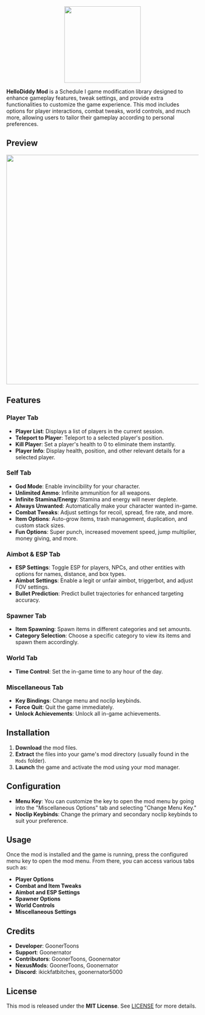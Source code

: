 <div align="center">
  <img src="https://github.com/user-attachments/assets/c7c1a139-2631-4f65-91b9-cead3f6dd4b3" alt="" height="200">
</div>

**HelloDiddy Mod** is a Schedule I game modification library designed to enhance gameplay features, tweak settings, and provide extra functionalities to customize the game experience. This mod includes options for player interactions, combat tweaks, world controls, and much more, allowing users to tailor their gameplay according to personal preferences.

## Preview

<div align="center">
  <img src="https://github.com/user-attachments/assets/2c524f4a-ee4c-402d-a3c9-b70a7961cde9" alt="" height="600">
</div>

## Features

### Player Tab
- **Player List**: Displays a list of players in the current session.
- **Teleport to Player**: Teleport to a selected player's position.
- **Kill Player**: Set a player's health to 0 to eliminate them instantly.
- **Player Info**: Display health, position, and other relevant details for a selected player.

### Self Tab
- **God Mode**: Enable invincibility for your character.
- **Unlimited Ammo**: Infinite ammunition for all weapons.
- **Infinite Stamina/Energy**: Stamina and energy will never deplete.
- **Always Unwanted**: Automatically make your character wanted in-game.
- **Combat Tweaks**: Adjust settings for recoil, spread, fire rate, and more.
- **Item Options**: Auto-grow items, trash management, duplication, and custom stack sizes.
- **Fun Options**: Super punch, increased movement speed, jump multiplier, money giving, and more.

### Aimbot & ESP Tab
- **ESP Settings**: Toggle ESP for players, NPCs, and other entities with options for names, distance, and box types.
- **Aimbot Settings**: Enable a legit or unfair aimbot, triggerbot, and adjust FOV settings.
- **Bullet Prediction**: Predict bullet trajectories for enhanced targeting accuracy.

### Spawner Tab
- **Item Spawning**: Spawn items in different categories and set amounts.
- **Category Selection**: Choose a specific category to view its items and spawn them accordingly.

### World Tab
- **Time Control**: Set the in-game time to any hour of the day.

### Miscellaneous Tab
- **Key Bindings**: Change menu and noclip keybinds.
- **Force Quit**: Quit the game immediately.
- **Unlock Achievements**: Unlock all in-game achievements.

## Installation

1. **Download** the mod files.
2. **Extract** the files into your game's mod directory (usually found in the `Mods` folder).
3. **Launch** the game and activate the mod using your mod manager.

## Configuration

- **Menu Key**: You can customize the key to open the mod menu by going into the "Miscellaneous Options" tab and selecting "Change Menu Key."
- **Noclip Keybinds**: Change the primary and secondary noclip keybinds to suit your preference.

## Usage

Once the mod is installed and the game is running, press the configured menu key to open the mod menu. From there, you can access various tabs such as:
- **Player Options**
- **Combat and Item Tweaks**
- **Aimbot and ESP Settings**
- **Spawner Options**
- **World Controls**
- **Miscellaneous Settings**

## Credits

- **Developer**: GoonerToons
- **Support**: Goonernator
- **Contributors**: GoonerToons, Goonernator
- **NexusMods**: GoonerToons, Goonernator
- **Discord**: ikickfatbitches, goonernator5000

## License

This mod is released under the **MIT License**. See [LICENSE](./LICENSE) for more details.
